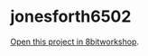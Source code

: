 jonesforth6502
=====

[Open this project in 8bitworkshop](http://8bitworkshop.com/redir.html?platform=apple2&githubURL=https%3A%2F%2Fgithub.com%2Fderheap%2Fjonesforth6502&file=jonesforth6502.asm).
